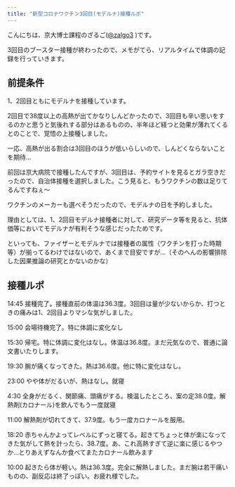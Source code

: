 ```yaml
---
title: "新型コロナワクチン3回目(モデルナ)接種ルポ"
---
```


こんにちは、京大博士課程のざるご([@zalgo3](https://www.twitter.com/zalgo3) )です。

3回目のブースター接種が終わったので、メモがてら、リアルタイムで体調の記録を行っていきます。

## 前提条件

1、2回目ともにモデルナを接種しています。

2回目で38度以上の高熱が出てかなりしんどかったので、3回目も辛い思いをするのかと思うと気後れする部分はあるものの、半年ほど経つと効果が薄れてくるとのことで、覚悟の上接種しました。

一応、高熱が出る割合は3回目のほうが低いらしいので、しんどくならないことを期待…

前回は京大病院で接種したんですが、3回目は、予約サイトを見るとガラ空きだったので、自治体接種を選択しました。こう見ると、もうワクチンの数は足りてるんですねぇ〜

ワクチンのメーカーも選べそうだったので、モデルナの日を予約しました。

理由としては、1、2回目モデルナ接種者に対して、研究データ等を見ると、抗体価等においてモデルナが有利そうな感じだったためです。

といっても、ファイザーとモデルナでは接種者の属性（ワクチンを打った時期等）が揃ってるわけではないので、あくまで目安ですが…（そのへんの影響排除した因果推論の研究とかないのかな）

## 接種ルポ

14:45 接種完了。接種直前の体温は36.3度。3回目は量が少ないからか、打つときの痛みは1、2回目よりマシな気がしました。

15:00 会場待機完了。特に体調に変化なし

15:30 帰宅。特に体調に変化はなし。体温は36.8度。まだ元気なので、普通に論文書いたりします。

19:30 腕が痛くなってきた。熱は36.6度。他に特に変化はなし。

23:00 やや体がだるいが、熱はなし。就寝

4:30 全身がだるく、関節痛、頭痛がする。検温したところ、案の定38.0度。解熱剤(カロナール)を飲んでもう一度就寝

11:00 解熱剤が切れてきて、37.9度。もう一度カロナールを服用。

18:20 赤ちゃんかよってレベルにずっと寝てる。起きてちょっと体が楽になってきた気がして熱を計ったら、38.7度。あ、これ高熱すぎて逆に楽に感じるやつか…とりあえずなんか食べてまたカロナール飲みます

10:00 起きたら体が軽い。熱は36.3度。完全に解熱しました。まだ腕は若干痛いものの、副反応は終了っぽい。お疲れ様でした。

